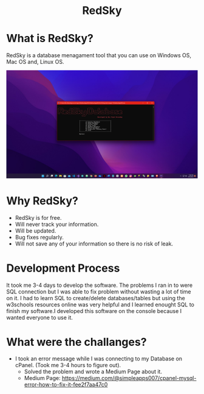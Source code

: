 <h1 align="center">RedSky</h1>

# What is RedSky?
RedSky is a database menagament tool that you can use on Windows OS, Mac OS and, Linux OS.

<img src="Screenshot (419).png">

# Why RedSky?
* RedSky is for free.
* Will never track your information. 
* Will be updated.
* Bug fixes regularly.
* Will not save any of your information so there is no risk of leak.

# Development Process
It took me 3-4 days to develop the software. The problems I ran in to were SQL connection but I was able to fix problem without wasting a lot of time on it. I had to learn SQL to create/delete databases/tables but using the w3schools resources online was very helpful and I learned enought SQL to finish my software.I developed this software on the console because I wanted everyone to use it.

# What were the challanges?
* I took an error message while I was connecting to my Database on cPanel. (Took me 3-4 hours to figure out).
  * Solved the problem and wrote a Medium Page about it. 
  * Medium Page: https://medium.com/@simpleapps007/cpanel-mysql-error-how-to-fix-it-fee2f7aa47c0
